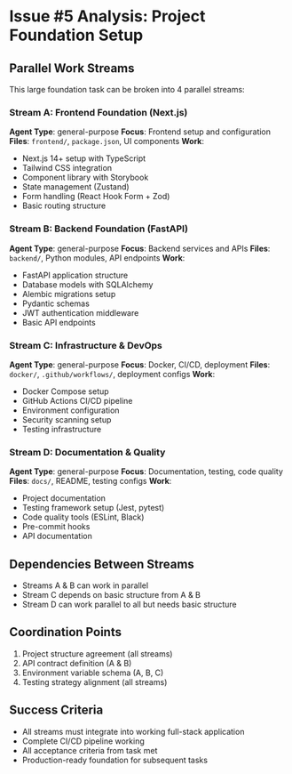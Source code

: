 # Issue #5 Analysis: Project Foundation Setup

## Parallel Work Streams

This large foundation task can be broken into 4 parallel streams:

### Stream A: Frontend Foundation (Next.js)
**Agent Type**: general-purpose
**Focus**: Frontend setup and configuration
**Files**: `frontend/`, `package.json`, UI components
**Work**:
- Next.js 14+ setup with TypeScript
- Tailwind CSS integration
- Component library with Storybook
- State management (Zustand)
- Form handling (React Hook Form + Zod)
- Basic routing structure

### Stream B: Backend Foundation (FastAPI)
**Agent Type**: general-purpose
**Focus**: Backend services and APIs
**Files**: `backend/`, Python modules, API endpoints
**Work**:
- FastAPI application structure
- Database models with SQLAlchemy
- Alembic migrations setup
- Pydantic schemas
- JWT authentication middleware
- Basic API endpoints

### Stream C: Infrastructure & DevOps
**Agent Type**: general-purpose
**Focus**: Docker, CI/CD, deployment
**Files**: `docker/`, `.github/workflows/`, deployment configs
**Work**:
- Docker Compose setup
- GitHub Actions CI/CD pipeline
- Environment configuration
- Security scanning setup
- Testing infrastructure

### Stream D: Documentation & Quality
**Agent Type**: general-purpose
**Focus**: Documentation, testing, code quality
**Files**: `docs/`, README, testing configs
**Work**:
- Project documentation
- Testing framework setup (Jest, pytest)
- Code quality tools (ESLint, Black)
- Pre-commit hooks
- API documentation

## Dependencies Between Streams
- Streams A & B can work in parallel
- Stream C depends on basic structure from A & B
- Stream D can work parallel to all but needs basic structure

## Coordination Points
1. Project structure agreement (all streams)
2. API contract definition (A & B)
3. Environment variable schema (A, B, C)
4. Testing strategy alignment (all streams)

## Success Criteria
- All streams must integrate into working full-stack application
- Complete CI/CD pipeline working
- All acceptance criteria from task met
- Production-ready foundation for subsequent tasks